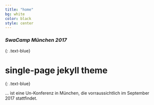 ```yaml
---
title: "home"
bg: white
color: black
style: center
---
```


### *SwaCamp München 2017*
{: .text-blue}

<span class="fa-stack subtlecircle" style="font-size:100px; background:rgba(255,166,0,0.1)">
  <i class="fa fa-circle fa-stack-2x text-white"></i>
  <i class="fa fa-laptop fa-stack-1x text-orange"></i>
</span>

# single-page jekyll theme
{: .text-blue}


… ist eine Un-Konferenz in München, die vorraussichtlich im September 2017 stattfindet.
